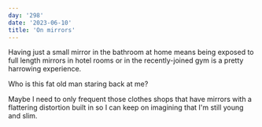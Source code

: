 ```yaml
---
day: '298'
date: '2023-06-10'
title: 'On mirrors'
---
```


Having just a small mirror in the bathroom at home means being exposed to full length mirrors in hotel rooms or in the recently-joined gym is a pretty harrowing experience.

Who is this fat old man staring back at me?

Maybe I need to only frequent those clothes shops that have mirrors with a flattering distortion built in so I can keep on imagining that I'm still young and slim.
